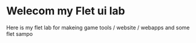 # Welecom my Flet ui lab 

Here is my flet lab for makeing game tools / website / webapps and some flet sampo

